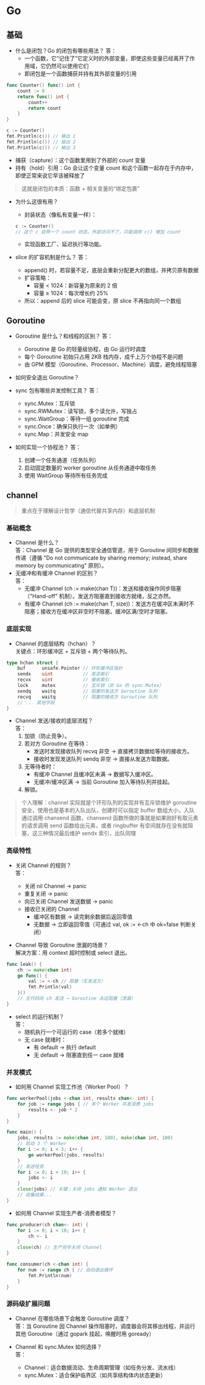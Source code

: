 # Go
## 基础
- 什么是闭包？Go 的闭包有哪些用法？
  答：
  - 一个函数，它“记住了”它定义时的外部变量，即使这些变量已经离开了作用域，它仍然可以使用它们
  - 即闭包是一个函数捕获并持有其外部变量的引用

```go
func Counter() func() int {
    count := 0
    return func() int {
        count++
        return count
    }
}

c := Counter()
fmt.Println(c()) // 输出 1
fmt.Println(c()) // 输出 2
fmt.Println(c()) // 输出 3
```
- 捕获（capture）：这个函数里用到了外部的 count 变量 
- 持有（hold）引用：Go 会让这个变量 count 和这个函数一起存在于内存中，即使正常来说它早该被释放了
> 这就是闭包的本质：函数 + 相关变量的“绑定包裹”
- 为什么这很有用？
  - 封装状态（像私有变量一样）：
  ```go
  c := Counter()
  // 这个 c 自带一个 count 状态，外部访问不了，只能调用 c() 增加 count
  ```
  - 实现函数工厂、延迟执行等功能。

- slice 的扩容机制是什么？
  答：
  - append() 时，若容量不足，底层会重新分配更大的数组，并拷贝原有数据
  - 扩容策略：
    - 容量 < 1024：新容量为原来的 2 倍
    - 容量 ≥ 1024：每次增长约 25%
  - 所以：append 后的 slice 可能会变，原 slice 不再指向同一个数组

## Goroutine
- Goroutine 是什么？和线程的区别？
  答：
  - Goroutine 是 Go 的轻量级协程，由 Go 运行时调度
  - 每个 Goroutine 初始只占用 2KB 栈内存，成千上万个协程不是问题
  - 由 GPM 模型（Goroutine、Processor、Machine）调度，避免线程阻塞
- 如何安全退出 Goroutine？

- sync 包有哪些并发控制工具？
  答：
  - sync.Mutex：互斥锁
  - sync.RWMutex：读写锁，多个读允许，写独占
  - sync.WaitGroup：等待一组 goroutine 完成
  - sync.Once：确保只执行一次（如单例）
  - sync.Map：并发安全 map
- 如何实现一个协程池？
  答：
  1. 创建一个任务通道（任务队列）
  2. 启动固定数量的 worker goroutine 从任务通道中取任务
  3. 使用 WaitGroup 等待所有任务完成
  
## channel
> 重点在于理解设计哲学（通信代替共享内存）和底层机制
### 基础概念
- Channel 是什么？  
  答：Channel 是 Go 提供的类型安全通信管道，用于 Goroutine 间同步和数据传递（遵循 "Do not communicate by sharing memory; instead, share memory by communicating" 原则）。
- 无缓冲和有缓冲 Channel 的区别？  
  答：
  - 无缓冲 Channel (ch := make(chan T))：发送和接收操作同步阻塞（"Hand-off" 机制）。发送方阻塞直到接收方就绪，反之亦然。 
  - 有缓冲 Channel (ch := make(chan T, size))：发送方在缓冲区未满时不阻塞；接收方在缓冲区非空时不阻塞。缓冲区满/空时才阻塞。
  
### 底层实现
- Channel 的底层结构（hchan）？   
关键点：环形缓冲区 + 互斥锁 + 两个等待队列。
```go
type hchan struct {
    buf      unsafe.Pointer // 环形缓冲区指针
    sendx    uint           // 发送索引
    recvx    uint           // 接收索引
    lock     mutex          // 互斥锁（非 Go 的 sync.Mutex）
    sendq    waitq          // 阻塞的发送方 Goroutine 队列
    recvq    waitq          // 阻塞的接收方 Goroutine 队列
    // ... 其他字段
}
```
- Channel 发送/接收的底层流程？   
  答：
  1. 加锁（防止竞争）。 
  2. 若对方 Goroutine 在等待： 
     - 发送时发现接收队列 recvq 非空 → 直接拷贝数据给等待的接收方。 
     - 接收时发现发送队列 sendq 非空 → 直接从发送方取数据。 
  3. 无等待者时： 
     - 有缓冲 Channel 且缓冲区未满 → 数据写入缓冲区。 
     - 无缓冲/缓冲区满 → 当前 Goroutine 加入等待队列并挂起。
  4. 解锁。

> 个人理解：channel 实际就是个环形队列的实现并有互斥锁维护 goroutine 安全，使用也是基本的入队出队，创建时可以指定 buffer 数组大小，入队通过调用 chansend 函数，chansend 函数所做的事就是如果刚好有取元素的请求调用 send 函数给出元素，或者 ringbuffer 有空间就存在没有就阻塞，这三种情况最后维护 sendx 索引，出队同理

### 高级特性
- 关闭 Channel 的规则？   
  答：
  - 关闭 nil Channel → panic
  - 重复关闭 → panic
  - 向已关闭 Channel 发送数据 → panic
  - 接收已关闭的 Channel
    - 缓冲区有数据 → 读完剩余数据后返回零值
    - 无数据 → 立即返回零值（可通过 val, ok := <-ch 中 ok=false 判断关闭）

- Channel 导致 Goroutine 泄漏的场景？  
  解决方案：用 context 超时控制或 select 退出。
```go
func leak() {
    ch := make(chan int)
    go func() {
        val := <-ch // 阻塞（无发送方）
        fmt.Println(val)
    }()
    // 无代码向 ch 发送 → Goroutine 永远阻塞（泄漏）
}
```

- select 的运行机制？   
  答：
  - 随机执行一个可运行的 case（若多个就绪）
  - 无 case 就绪时：
    - 有 default → 执行 default
    - 无 default → 阻塞直到任一 case 就绪

### 并发模式
- 如何用 Channel 实现工作池（Worker Pool）？
```go
func workerPool(jobs <-chan int, results chan<- int) {
    for job := range jobs { // 多个 Worker 并发消费 jobs
        results <- job * 2
    }
}

func main() {
    jobs, results := make(chan int, 100), make(chan int, 100)
    // 启动 3 个 Worker
    for i := 0; i < 3; i++ {
        go workerPool(jobs, results)
    }
    // 发送任务
    for i := 0; i < 10; i++ {
        jobs <- i
    }
    close(jobs) // 关键：关闭 jobs 通知 Worker 退出
    // 收集结果...
}
```

- 如何用 Channel 实现生产者-消费者模型？
```go
func producer(ch chan<- int) {
    for i := 0; i < 10; i++ {
        ch <- i
    }
    close(ch) // 生产完毕关闭 Channel
}

func consumer(ch <-chan int) {
    for num := range ch { // 自动退出循环
        fmt.Println(num)
    }
}
```
### 源码级扩展问题
- Channel 在哪些场景下会触发 Goroutine 调度？   
  答：当 Goroutine 因 Channel 操作阻塞时，调度器会将其移出线程，并运行其他 Goroutine（通过 gopark 挂起，唤醒时用 goready）

- Channel 和 sync.Mutex 如何选择？   
  答：
  - Channel：适合数据流动、生命周期管理（如任务分发、流水线）
  - sync.Mutex：适合保护临界区（如共享结构体内状态更新）

  
